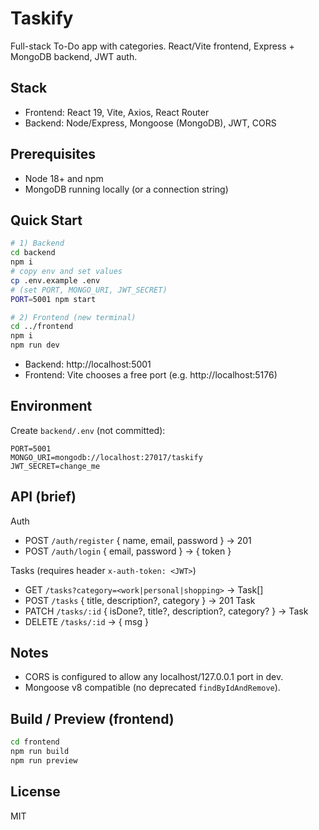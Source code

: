 # Taskify

Full-stack To-Do app with categories. React/Vite frontend, Express + MongoDB backend, JWT auth.

## Stack
- Frontend: React 19, Vite, Axios, React Router
- Backend: Node/Express, Mongoose (MongoDB), JWT, CORS

## Prerequisites
- Node 18+ and npm
- MongoDB running locally (or a connection string)

## Quick Start
```bash
# 1) Backend
cd backend
npm i
# copy env and set values
cp .env.example .env
# (set PORT, MONGO_URI, JWT_SECRET)
PORT=5001 npm start

# 2) Frontend (new terminal)
cd ../frontend
npm i
npm run dev
```
- Backend: http://localhost:5001
- Frontend: Vite chooses a free port (e.g. http://localhost:5176)

## Environment
Create `backend/.env` (not committed):
```
PORT=5001
MONGO_URI=mongodb://localhost:27017/taskify
JWT_SECRET=change_me
```

## API (brief)
Auth
- POST `/auth/register` { name, email, password } → 201
- POST `/auth/login` { email, password } → { token }

Tasks (requires header `x-auth-token: <JWT>`)
- GET `/tasks?category=<work|personal|shopping>` → Task[]
- POST `/tasks` { title, description?, category } → 201 Task
- PATCH `/tasks/:id` { isDone?, title?, description?, category? } → Task
- DELETE `/tasks/:id` → { msg }

## Notes
- CORS is configured to allow any localhost/127.0.0.1 port in dev.
- Mongoose v8 compatible (no deprecated `findByIdAndRemove`).

## Build / Preview (frontend)
```bash
cd frontend
npm run build
npm run preview
```

## License
MIT

